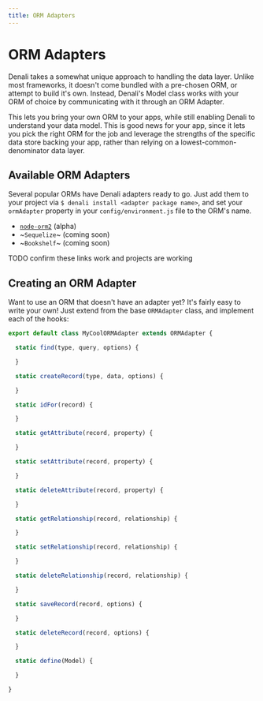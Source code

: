 ```yaml
---
title: ORM Adapters
---
```


# ORM Adapters

Denali takes a somewhat unique approach to handling the data layer. Unlike most
frameworks, it doesn't come bundled with a pre-chosen ORM, or attempt to build
it's own. Instead, Denali's Model class works with your ORM of choice by
communicating with it through an ORM Adapter.

This lets you bring your own ORM to your apps, while still enabling Denali to
understand your data model. This is good news for your app, since it lets you
pick the right ORM for the job and leverage the strengths of the specific data
store backing your app, rather than relying on a lowest-common-denominator data
layer.

## Available ORM Adapters

Several popular ORMs have Denali adapters ready to go. Just add them to your
project via `$ denali install <adapter package name>`, and set your `ormAdapter`
property in your `config/environment.js` file to the ORM's name.

* [`node-orm2`](https://github.com/denali-js/denali-node-orm2) (alpha)
* ~`Sequelize`~ (coming soon)
* ~`Bookshelf`~ (coming soon)

TODO confirm these links work and projects are working

## Creating an ORM Adapter

Want to use an ORM that doesn't have an adapter yet? It's fairly easy to write
your own! Just extend from the base `ORMAdapter` class, and implement each of
the hooks:

```js
export default class MyCoolORMAdapter extends ORMAdapter {

  static find(type, query, options) {

  }

  static createRecord(type, data, options) {

  }

  static idFor(record) {

  }

  static getAttribute(record, property) {

  }

  static setAttribute(record, property) {

  }

  static deleteAttribute(record, property) {

  }

  static getRelationship(record, relationship) {

  }

  static setRelationship(record, relationship) {

  }

  static deleteRelationship(record, relationship) {

  }

  static saveRecord(record, options) {

  }

  static deleteRecord(record, options) {

  }

  static define(Model) {

  }

}
```
